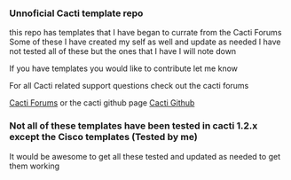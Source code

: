 ### Unnoficial Cacti template repo

this repo has templates that I have began to currate from the Cacti Forums
Some of these I have created my self as well and update as needed 
I have not tested all of these but the ones that I have I will note down 


If you have templates you would like to contribute let me know 

For all Cacti related support questions check out the cacti forums 

[Cacti Forums](https://forums.cacti.net/) or the cacti github page [Cacti Github](https://github.com/Cacti)


### Not all of these templates have been tested in cacti 1.2.x except the Cisco templates (Tested by me)
It would be awesome to get all these tested and updated as needed to get them working 
